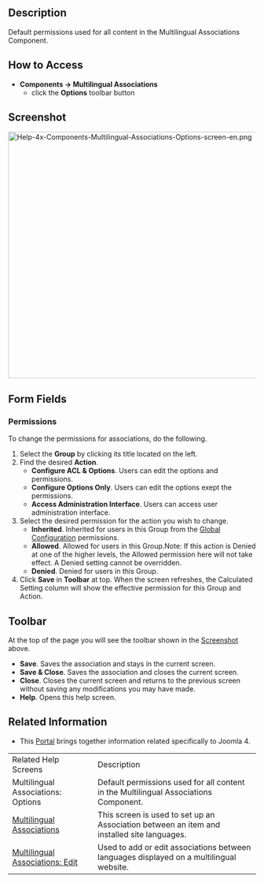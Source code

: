 <!-- Filename: Help4.x:Multilingual_Associations:_Options / Display title: Multilingual Associations: Options -->

## Description

Default permissions used for all content in the Multilingual
Associations Component.

## How to Access

- **Components **→** Multilingual Associations**
  - click the **Options** toolbar button

## Screenshot

<img
src="https://docs.joomla.org/images/thumb/4/41/Help-4x-Components-Multilingual-Associations-Options-screen-en.png/800px-Help-4x-Components-Multilingual-Associations-Options-screen-en.png"
decoding="async"
srcset="https://docs.joomla.org/images/thumb/4/41/Help-4x-Components-Multilingual-Associations-Options-screen-en.png/1200px-Help-4x-Components-Multilingual-Associations-Options-screen-en.png 1.5x, https://docs.joomla.org/images/thumb/4/41/Help-4x-Components-Multilingual-Associations-Options-screen-en.png/1600px-Help-4x-Components-Multilingual-Associations-Options-screen-en.png 2x"
data-file-width="2720" data-file-height="1700" width="800" height="500"
alt="Help-4x-Components-Multilingual-Associations-Options-screen-en.png" />

## Form Fields

### Permissions

To change the permissions for associations, do the following.

1.  Select the **Group** by clicking its title located on the left.
2.  Find the desired **Action**.
    - **Configure ACL & Options**. Users can edit the options and
      permissions.
    - **Configure Options Only**. Users can edit the options exept the
      permissions.
    - **Access Administration Interface**. Users can access user
      administration interface.
3.  Select the desired permission for the action you wish to change.
    - **Inherited**. Inherited for users in this Group from the [Global
      Configuration](https://docs.joomla.org/Help4.x:Site_Global_Configuration/en#permissions "Help4.x:Site Global Configuration/en")
      permissions.
    - **Allowed**. Allowed for users in this Group.Note: If this action
      is Denied at one of the higher levels, the Allowed permission here
      will not take effect. A Denied setting cannot be overridden.
    - **Denied**. Denied for users in this Group.
4.  Click **Save** in **Toolbar** at top. When the screen refreshes, the
    Calculated Setting column will show the effective permission for
    this Group and Action.

## Toolbar

At the top of the page you will see the toolbar shown in the
[Screenshot](#screenshot) above.

- **Save**. Saves the association and stays in the current screen.
- **Save & Close**. Saves the association and closes the current screen.
- **Close**. Closes the current screen and returns to the previous
  screen without saving any modifications you may have made.
- **Help**. Opens this help screen.

## Related Information

- This
  [Portal](https://docs.joomla.org/Portal:Joomla_4/en "Portal:Joomla 4/en")
  brings together information related specifically to Joomla 4.

|                                                                                                                                                    |                                                                                            |
|----------------------------------------------------------------------------------------------------------------------------------------------------|--------------------------------------------------------------------------------------------|
| Related Help Screens                                                                                                                               | Description                                                                                |
| <span class="mw-selflink selflink">Multilingual Associations: Options</span>                                                                       | Default permissions used for all content in the Multilingual Associations Component.       |
| [Multilingual Associations](https://docs.joomla.org/Help4.x:Multilingual_Associations/en "Help4.x:Multilingual Associations/en")                   | This screen is used to set up an Association between an item and installed site languages. |
| [Multilingual Associations: Edit](https://docs.joomla.org/Help4.x:Multilingual_Associations:_Edit/en "Help4.x:Multilingual Associations: Edit/en") | Used to add or edit associations between languages displayed on a multilingual website.    |

